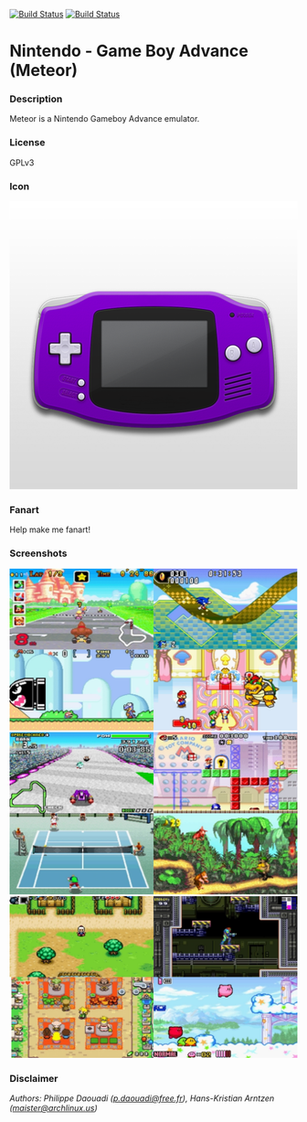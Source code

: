 [![Build Status](https://travis-ci.org/kodi-game/game.libretro.meteor.svg?branch=master)](https://travis-ci.org/kodi-game/game.libretro.meteor)
[![Build Status](https://ci.appveyor.com/api/projects/status/github/kodi-game/game.libretro.meteor?svg=true)](https://ci.appveyor.com/project/kodi-game/game-libretro-meteor)

# Nintendo - Game Boy Advance (Meteor)

### Description

Meteor is a Nintendo Gameboy Advance emulator.

### License

GPLv3

### Icon

![Icon](game.libretro.meteor/resources/icon.png)

### Fanart

Help make me fanart!

### Screenshots

![Screenshot](game.libretro.meteor/resources/screenshot-01.jpg)
![Screenshot](game.libretro.meteor/resources/screenshot-02.jpg)
![Screenshot](game.libretro.meteor/resources/screenshot-03.jpg)

### Disclaimer

*Authors: Philippe Daouadi (p.daouadi@free.fr), Hans-Kristian Arntzen (maister@archlinux.us)*
